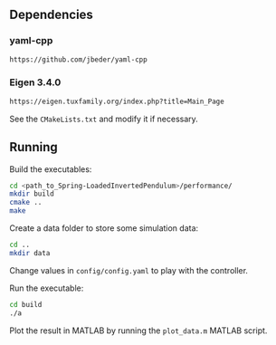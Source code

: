 ## Dependencies
### yaml-cpp
```bash
https://github.com/jbeder/yaml-cpp
```
### Eigen 3.4.0
```bash
https://eigen.tuxfamily.org/index.php?title=Main_Page
```
See the ```CMakeLists.txt``` and modify it if necessary. 

## Running
Build the executables:
```bash
cd <path_to_Spring-LoadedInvertedPendulum>/performance/
mkdir build
cmake ..
make
```

Create a data folder to store some simulation data:
```bash
cd ..
mkdir data
```

Change values in ```config/config.yaml``` to play with the controller.

Run the executable:
```bash
cd build
./a
```

Plot the result in MATLAB by running the ```plot_data.m``` MATLAB script.

